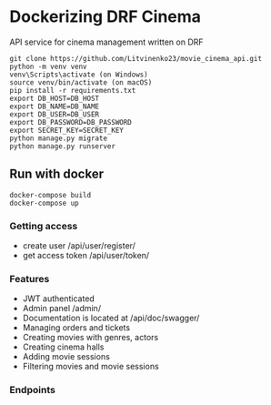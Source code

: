 # Dockerizing DRF Cinema

API service for cinema management written on DRF

```
git clone https://github.com/Litvinenko23/movie_cinema_api.git
python -m venv venv
venv\Scripts\activate (on Windows)
source venv/bin/activate (on macOS)
pip install -r requirements.txt
export DB_HOST=DB_HOST
export DB_NAME=DB_NAME
export DB_USER=DB_USER
export DB_PASSWORD=DB_PASSWORD
export SECRET_KEY=SECRET_KEY
python manage.py migrate
python manage.py runserver
```

## Run with docker

```
docker-compose build
docker-compose up
```

### Getting access

- create user /api/user/register/
- get access token /api/user/token/


### Features
- JWT authenticated
- Admin panel /admin/
- Documentation is located at /api/doc/swagger/
- Managing orders and tickets
- Creating movies with genres, actors
- Creating cinema halls
- Adding movie sessions
- Filtering movies and movie sessions

### Endpoints

